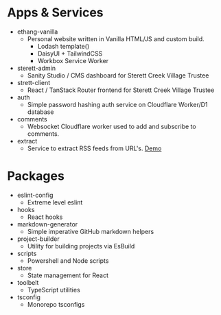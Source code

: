 # Apps & Services

- ethang-vanilla
  - Personal website written in Vanilla HTML/JS and custom build.
    - Lodash template()
    - DaisyUI + TailwindCSS
    - Workbox Service Worker
- sterett-admin
  - Sanity Studio / CMS dashboard for Sterett Creek Village Trustee
- strett-client
  - React / TanStack Router frontend for Sterett Creek Village Trustee
- auth
  - Simple password hashing auth service on Cloudflare Worker/D1 database
- comments
  - Websocket Cloudflare worker used to add and subscribe to comments.
- extract
  - Service to extract RSS feeds from URL's. [Demo](https://ethang.dev/blog/extract/)

# Packages

- eslint-config
  - Extreme level eslint
- hooks
  - React hooks
- markdown-generator
  - Simple imperative GitHub markdown helpers
- project-builder
  - Utility for building projects via EsBuild
- scripts
  - Powershell and Node scripts
- store
  - State management for React
- toolbelt
  - TypeScript utilities
- tsconfig
  - Monorepo tsconfigs